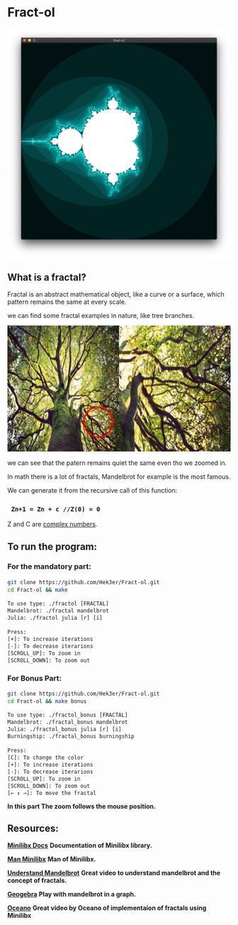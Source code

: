 # Fract-ol

![fractal](/img/mandelbrot.png?raw=true)

## What is a fractal?
Fractal is an abstract mathematical object, like a curve or a surface, which pattern
remains the same at every scale.

we can find some fractal examples in nature, like tree branches.

![example_tree](/img/example.png?raw=true)

we can see that the patern remains quiet the same even tho we zoomed in.

In math there is a lot of fractals, Mandelbrot for example is the most famous.

We can generate it from the recursive call of this function:

### ``` Zn+1 = Zn + c //Z(0) = 0```

Z and C are [complex numbers](https://en.wikipedia.org/wiki/Complex_number). 

## To run the program:

### For the mandatory part:
```bash
git clone https://github.com/Hek3er/Fract-ol.git
cd Fract-ol && make
```

```
To use type: ./fractol [FRACTAL]
Mandelbrot: ./fractal mandelbrot
Julia: ./fractol julia [r] [i]

Press:
[+]: To increase iterations
[-]: To decrease iterarions
[SCROLL_UP]: To zoom in
[SCROLL_DOWN]: To zoom out
```
### For Bonus Part:
```bash
git clone https://github.com/Hek3er/Fract-ol.git
cd Fract-ol && make bonus
```

```
To use type: ./fractol_bonus [FRACTAL]
Mandelbrot: ./fractal_bonus mandelbrot
Julia: ./fractol_bonus julia [r] [i]
Burningship: ./fractal_bonus burningship

Press:
[C]: To change the color
[+]: To increase iterations
[-]: To decrease iterarions
[SCROLL_UP]: To zoom in
[SCROLL_DOWN]: To zoom out
[← ↕ →]: To move the fractal
```
**In this part The zoom follows the mouse position.**

## Resources:

[**Minilibx Docs**](https://harm-smits.github.io/42docs/libs/minilibx) **Documentation of Minilibx library.**

[**Man Minilibx**](https://qst0.github.io/ft_libgfx/man_mlx.html) **Man of Minilibx.**

[**Understand Mandelbrot**](https://www.youtube.com/watch?v=FFftmWSzgmk&t=426s) **Great video to understand mandelbrot and the concept of fractals.**

[**Geogebra**](geogebra.org/m/mfewjrek) **Play with mandelbrot in a graph.**

[**Oceano**](https://youtu.be/ANLW1zYbLcs?feature=shared) **Great video by Oceano of implementaion of fractals using Minilibx**

